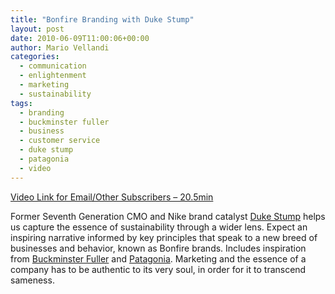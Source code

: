 ```yaml
---
title: "Bonfire Branding with Duke Stump"
layout: post
date: 2010-06-09T11:00:06+00:00
author: Mario Vellandi
categories:
  - communication
  - enlightenment
  - marketing
  - sustainability
tags:
  - branding
  - buckminster fuller
  - business
  - customer service
  - duke stump
  - patagonia
  - video
---
```

[Video Link for Email/Other Subscribers &#8211; 20.5min](http://vimeo.com/11819807)

Former Seventh Generation CMO and Nike brand catalyst [Duke Stump](http://sustainablelifemedia.com/innovator/duke_stump) helps us capture the essence of sustainability through a wider lens. Expect an inspiring narrative informed by key principles that speak to a new breed of businesses and behavior, known as Bonfire brands. Includes inspiration from [Buckminster Fuller](http://en.wikipedia.org/wiki/Buckminster_Fuller) and [Patagonia](http://www.patagonia.com). Marketing and the essence of a company has to be authentic to its very soul, in order for it to transcend sameness.
